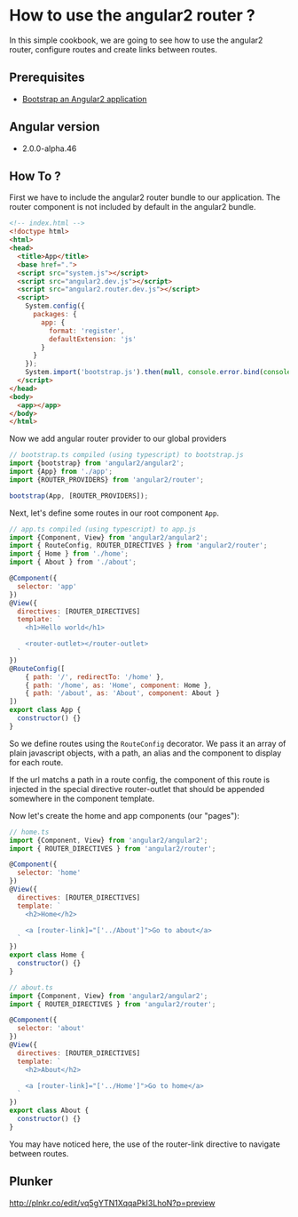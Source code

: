 # How to use the angular2 router ?

In this simple cookbook, we are going to see how to use the angular2 router,
configure routes and create links between routes.

## Prerequisites

 * [Bootstrap an Angular2 application](bootstrap.md)

## Angular version

- 2.0.0-alpha.46

## How To ?

First we have to include the angular2 router bundle to our application.
The router component is not included by default in the angular2 bundle.

```html
<!-- index.html -->
<!doctype html>
<html>
<head>
  <title>App</title>
  <base href=".">
  <script src="system.js"></script>
  <script src="angular2.dev.js"></script>
  <script src="angular2.router.dev.js"></script>
  <script>
    System.config({
      packages: {
        app: {
          format: 'register',
          defaultExtension: 'js'
        }
      }
    });
    System.import('bootstrap.js').then(null, console.error.bind(console));
  </script>
</head>
<body>
  <app></app>
</body>
</html>
```

Now we add angular router provider to our global providers

```javascript
// bootstrap.ts compiled (using typescript) to bootstrap.js
import {bootstrap} from 'angular2/angular2';
import {App} from './app';
import {ROUTER_PROVIDERS} from 'angular2/router';

bootstrap(App, [ROUTER_PROVIDERS]);
```

Next, let's define some routes in our root component `App`.

```javascript
// app.ts compiled (using typescript) to app.js
import {Component, View} from 'angular2/angular2';
import { RouteConfig, ROUTER_DIRECTIVES } from 'angular2/router';
import { Home } from './home';
import { About } from './about';

@Component({
  selector: 'app'
})
@View({
  directives: [ROUTER_DIRECTIVES]
  template: `
    <h1>Hello world</h1>

    <router-outlet></router-outlet>
  `
})
@RouteConfig([
    { path: '/', redirectTo: '/home' },
    { path: '/home', as: 'Home', component: Home },
    { path: '/about', as: 'About', component: About }
])
export class App {
  constructor() {}
}
```

So we define routes using the `RouteConfig` decorator.
We pass it an array of plain javascript objects, with a path,
an alias and the component to display for each route.

If the url matchs a path in a route config, the component of this route is injected
in the special directive router-outlet that should be appended
somewhere in the component template.

Now let's create the home and app components (our "pages"):

```javascript
// home.ts
import {Component, View} from 'angular2/angular2';
import { ROUTER_DIRECTIVES } from 'angular2/router';

@Component({
  selector: 'home'
})
@View({
  directives: [ROUTER_DIRECTIVES]
  template: `
    <h2>Home</h2>

    <a [router-link]="['../About']">Go to about</a>
  `
})
export class Home {
  constructor() {}
}
```

```javascript
// about.ts
import {Component, View} from 'angular2/angular2';
import { ROUTER_DIRECTIVES } from 'angular2/router';

@Component({
  selector: 'about'
})
@View({
  directives: [ROUTER_DIRECTIVES]
  template: `
    <h2>About</h2>

    <a [router-link]="['../Home']">Go to home</a>
  `
})
export class About {
  constructor() {}
}
```

You may have noticed here, the use of the router-link directive
to navigate between routes.

## Plunker

http://plnkr.co/edit/vq5gYTN1XqqaPkI3LhoN?p=preview
